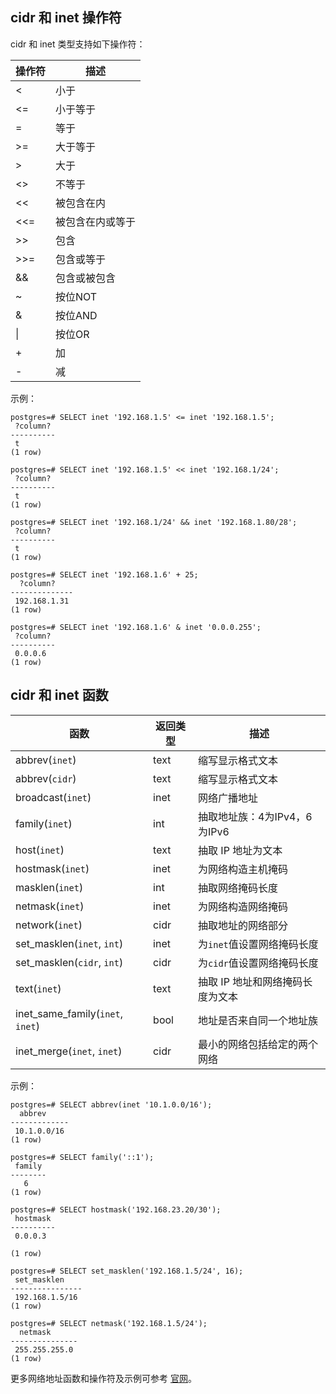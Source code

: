 ## cidr 和 inet 操作符
cidr 和 inet 类型支持如下操作符：

| **操作符** | **描述**         |
| ---------- | ---------------- |
| <          | 小于             |
| <=         | 小于等于         |
| =          | 等于             |
| >=         | 大于等于         |
| >          | 大于             |
| <>         | 不等于           |
| <<         | 被包含在内       |
| <<=        | 被包含在内或等于 |
| >>         | 包含             |
| >>=        | 包含或等于       |
| &&         | 包含或被包含     |
| ~          | 按位NOT          |
| &          | 按位AND          |
| \|         | 按位OR           |
| +          | 加               |
| -          | 减               |

示例：
```
postgres=# SELECT inet '192.168.1.5' <= inet '192.168.1.5';
 ?column? 
----------
 t
(1 row)
 
postgres=# SELECT inet '192.168.1.5' << inet '192.168.1/24';
 ?column? 
----------
 t
(1 row)
 
postgres=# SELECT inet '192.168.1/24' && inet '192.168.1.80/28';
 ?column? 
----------
 t
(1 row)
 
postgres=# SELECT inet '192.168.1.6' + 25;
  ?column? 
--------------
 192.168.1.31
(1 row)
 
postgres=# SELECT inet '192.168.1.6' & inet '0.0.0.255';
 ?column? 
----------
 0.0.0.6
(1 row)
```

## cidr 和 inet 函数
| **函数**                         | **返回类型** | **描述**                         |
| -------------------------------- | ------------ | -------------------------------- |
| abbrev(`inet`)                   | text         | 缩写显示格式文本                 |
| abbrev(`cidr`)                   | text         | 缩写显示格式文本                 |
| broadcast(`inet`)                | inet         | 网络广播地址                     |
| family(`inet`)                   | int          | 抽取地址族：4为IPv4，6为IPv6 |
| host(`inet`)                     | text         | 抽取 IP 地址为文本               |
| hostmask(`inet`)                 | inet         | 为网络构造主机掩码               |
| masklen(`inet`)                  | int          | 抽取网络掩码长度                 |
| netmask(`inet`)                  | inet         | 为网络构造网络掩码               |
| network(`inet`)                  | cidr         | 抽取地址的网络部分               |
| set_masklen(`inet`, `int`)       | inet         | 为`inet`值设置网络掩码长度       |
| set_masklen(`cidr`, `int`)       | cidr         | 为`cidr`值设置网络掩码长度       |
| text(`inet`)                     | text         | 抽取 IP 地址和网络掩码长度为文本 |
| inet_same_family(`inet`, `inet`) | bool         | 地址是否来自同一个地址族         |
| inet_merge(`inet`, `inet`)       | cidr         | 最小的网络包括给定的两个网络     |

示例：
```
postgres=# SELECT abbrev(inet '10.1.0.0/16');
  abbrev  
-------------
 10.1.0.0/16
(1 row) 

postgres=# SELECT family('::1');
 family 
--------
   6
(1 row)
 
postgres=# SELECT hostmask('192.168.23.20/30');
 hostmask 
----------
 0.0.0.3

(1 row)
 
postgres=# SELECT set_masklen('192.168.1.5/24', 16);
 set_masklen 
----------------
 192.168.1.5/16
(1 row)
 
postgres=# SELECT netmask('192.168.1.5/24');
  netmask  
---------------
 255.255.255.0
(1 row)
```
更多网络地址函数和操作符及示例可参考 [官网](http://www.postgres.cn/docs/10/functions-net.html)。
